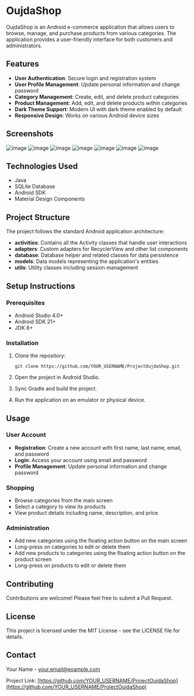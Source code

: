 # OujdaShop

OujdaShop is an Android e-commerce application that allows users to browse, manage, and purchase products from various categories. The application provides a user-friendly interface for both customers and administrators.

## Features

- **User Authentication**: Secure login and registration system
- **User Profile Management**: Update personal information and change password
- **Category Management**: Create, edit, and delete product categories
- **Product Management**: Add, edit, and delete products within categories
- **Dark Theme Support**: Modern UI with dark theme enabled by default
- **Responsive Design**: Works on various Android device sizes

## Screenshots

![image](https://github.com/user-attachments/assets/e42eab83-3539-4d6a-a5fd-7e8040e83c1c)
![image](https://github.com/user-attachments/assets/c3671e53-122e-4908-8204-23534d61f29a)
![image](https://github.com/user-attachments/assets/4d1947f8-bb51-4806-98dd-4af29e831f75)
![image](https://github.com/user-attachments/assets/99874713-3c4f-4f16-a448-3e46d70ffa0c)
![image](https://github.com/user-attachments/assets/1e9f3632-7be6-488e-bbf2-80ec8b324784)
![image](https://github.com/user-attachments/assets/48b54dc1-c7ce-4e02-905e-7ad2eef11776)
![image](https://github.com/user-attachments/assets/7a609e05-907e-4c68-8020-0348dcc3c025)


## Technologies Used

- Java
- SQLite Database
- Android SDK
- Material Design Components

## Project Structure

The project follows the standard Android application architecture:

- **activities**: Contains all the Activity classes that handle user interactions
- **adapters**: Custom adapters for RecyclerView and other list components
- **database**: Database helper and related classes for data persistence
- **models**: Data models representing the application's entities
- **utils**: Utility classes including session management

## Setup Instructions

### Prerequisites

- Android Studio 4.0+
- Android SDK 21+
- JDK 8+

### Installation

1. Clone the repository:
   ```
   git clone https://github.com/YOUR_USERNAME/ProjectOujdaShop.git
   ```

2. Open the project in Android Studio.

3. Sync Gradle and build the project.

4. Run the application on an emulator or physical device.

## Usage

### User Account

- **Registration**: Create a new account with first name, last name, email, and password
- **Login**: Access your account using email and password
- **Profile Management**: Update personal information and change password

### Shopping

- Browse categories from the main screen
- Select a category to view its products
- View product details including name, description, and price

### Administration

- Add new categories using the floating action button on the main screen
- Long-press on categories to edit or delete them
- Add new products to categories using the floating action button on the product screen
- Long-press on products to edit or delete them

## Contributing

Contributions are welcome! Please feel free to submit a Pull Request.

## License

This project is licensed under the MIT License - see the LICENSE file for details.

## Contact

Your Name - [your.email@example.com](mailto:your.email@example.com)

Project Link: [https://github.com/YOUR_USERNAME/ProjectOujdaShop](https://github.com/YOUR_USERNAME/ProjectOujdaShop) 
